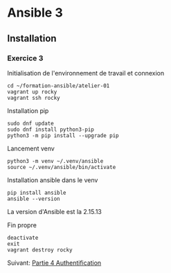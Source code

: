 # Ansible 3
## Installation
### Exercice 3
Initialisation de l'environnement de travail et connexion
```console
cd ~/formation-ansible/atelier-01
vagrant up rocky
vagrant ssh rocky
```

Installation pip 
```console
sudo dnf update
sudo dnf install python3-pip
python3 -m pip install --upgrade pip
```

Lancement venv
```console
python3 -m venv ~/.venv/ansible
source ~/.venv/ansible/bin/activate
```

Installation ansible dans le venv
```console
pip install ansible
ansible --version
```
La version d'Ansible est la 2.15.13

Fin propre
```console
deactivate
exit
vagrant destroy rocky
```
Suivant:  [Partie 4 Authentification](Ansible_4/Ansible_4.1.md)
